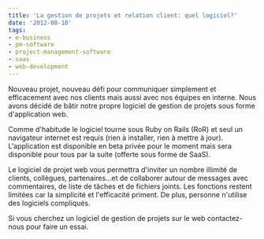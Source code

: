 ```yaml
---
title: 'La gestion de projets et relation client: quel logiciel?'
date: '2012-08-10'
tags:
- e-business
- pm-software
- project-management-software
- saas
- web-development
---
```


Nouveau projet, nouveau défi pour communiquer simplement et efficacement avec nos clients mais aussi avec nos équipes en interne. Nous avons décidé de bâtir notre propre logiciel de gestion de projets sous forme d'application web.

Comme d'habitude le logiciel tourne sous Ruby on Rails (RoR) et seul un navigateur internet est requis (rien à installer, rien à mettre à jour). L'application est disponible en beta privée pour le moment mais sera disponible pour tous par la suite (offerte sous forme de SaaS).

Le logiciel de projet web vous permettra d'inviter un nombre illimité de clients, collègues, partenaires...et de collaborer autour de messages avec commentaires, de liste de tâches et de fichiers joints. Les fonctions restent limitées car la simplicité et l'efficacité priment. De plus, personne n'utilise des logiciels compliqués.

Si vous cherchez un logiciel de gestion de projets sur le web contactez-nous pour faire un essai.
